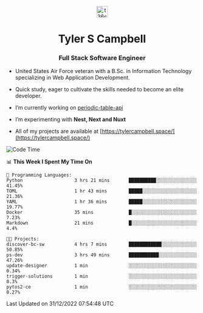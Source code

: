 <p align="center">
<a href="https://www.linkedin.com/in/t36campbell" target="blank"><img align="center" src="https://ik.imagekit.io/t36campbell/Portfolio/linkedin.png.original_m8bbGgPh6.png" alt="t36campbell" height="30" width="30" /></a>
</p>
<h1 align="center">Tyler S Campbell</h1>
<h3 align="center">Full Stack Software Engineer</h3>

* United States Air Force veteran with a B.Sc. in Information Technology specializing in Web Application Development. 

* Quick study, eager to cultivate the skills needed to become an elite developer.

* I’m currently working on [periodic-table-api](https://github.com/t36campbell/periodic-table-api)

* I’m experimenting with **Nest, Next and Nuxt**

* All of my projects are available at [https://tylercampbell.space/](https://tylercampbell.space/)

<!--START_SECTION:waka-->
![Code Time](http://img.shields.io/badge/Code%20Time-2%2C064%20hrs%2051%20mins-blue)

📊 **This Week I Spent My Time On** 

```text
💬 Programming Languages: 
Python                   3 hrs 21 mins       ██████████░░░░░░░░░░░░░░░   41.45% 
TOML                     1 hr 43 mins        █████░░░░░░░░░░░░░░░░░░░░   21.36% 
YAML                     1 hr 36 mins        █████░░░░░░░░░░░░░░░░░░░░   19.77% 
Docker                   35 mins             █░░░░░░░░░░░░░░░░░░░░░░░░   7.23% 
Markdown                 21 mins             █░░░░░░░░░░░░░░░░░░░░░░░░   4.4%

🐱‍💻 Projects: 
discover-bc-sw           4 hrs 7 mins        ████████████░░░░░░░░░░░░░   50.85% 
ps-dev                   3 hrs 49 mins       ███████████░░░░░░░░░░░░░░   47.26% 
update-designer          1 min               ░░░░░░░░░░░░░░░░░░░░░░░░░   0.34% 
trigger-solutions        1 min               ░░░░░░░░░░░░░░░░░░░░░░░░░   0.3% 
pytos2-ce                1 min               ░░░░░░░░░░░░░░░░░░░░░░░░░   0.27%

```


 Last Updated on 31/12/2022 07:54:48 UTC
<!--END_SECTION:waka-->
